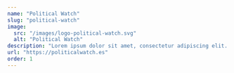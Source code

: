 ```yaml
---
name: "Political Watch"
slug: "political-watch"
image:
  src: "/images/logo-political-watch.svg"
  alt: "Political Watch"
description: "Lorem ipsum dolor sit amet, consectetur adipiscing elit. Nulla erat erat, tempus sit amet purus ut, dignissim lacinia mauris. Donec ultricies quam non aliquam porta. Maecenas ultricies felis odio, vitae dictum risus iaculis at."
url: "https://politicalwatch.es"
order: 1
---
```

